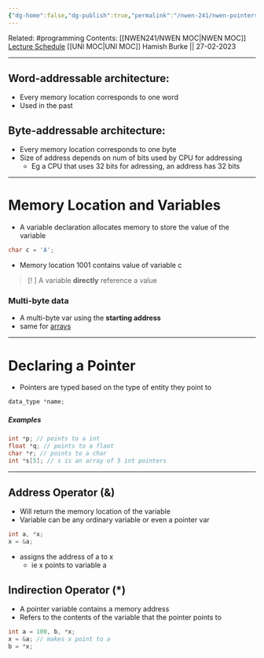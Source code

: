 ```yaml
---
{"dg-home":false,"dg-publish":true,"permalink":"/nwen-241/nwen-pointers/","dgPassFrontmatter":true}
---
```


Related: #programming 
Contents: [[NWEN241/NWEN MOC\|NWEN MOC]]
[Lecture Schedule](https://ecs.wgtn.ac.nz/Courses/NWEN241_2023T1/LectureSchedule)
[[UNI MOC\|UNI MOC]]
Hamish Burke || 27-02-2023
***

## Word-addressable architecture:
- Every memory location corresponds to one word
- Used in the past

## Byte-addressable architecture:
- Every memory location corresponds to one byte
- Size of address depends on num of bits used by CPU for addressing
	- Eg a CPU that uses 32 bits for adressing, an address has 32 bits


***


# Memory Location and Variables
- A variable declaration allocates memory to store the value of the variable
```C
char c = 'A';
```
- Memory location 1001 contains value of variable c

> [! ]
> A variable **directly** reference a value

### Multi-byte data
- A multi-byte var using the **starting address**
- same for [arrays](NWEN_Arrays)

***

# Declaring a Pointer
- Pointers are typed based on the type of entity they point to
```C
data_type *name;
```

##### Examples
```C
int *p; // points to a int
float *q; // points to a flaot
char *r; // points to a char
int *s[5]; // s is an array of 5 int pointers
```

***

## Address Operator (&)
- Will return the memory location of the variable
- Variable can be any ordinary variable or even a pointer var

```C
int a, *x;
x = &a;
```
- assigns the address of a to x
	- ie x points to variable a

## Indirection Operator (\*)
- A pointer variable contains a memory address
- Refers to the contents of the variable that the pointer points to
```C
int a = 100, b, *x;
x = &a; // makes x point to a
b = *x; 

```